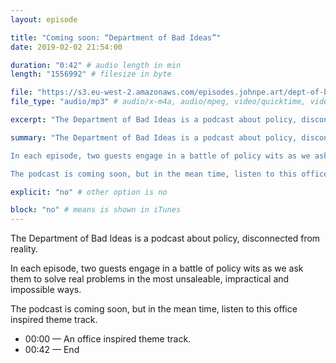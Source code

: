 ```yaml
---
layout: episode

title: "Coming soon: “Department of Bad Ideas”"
date: 2019-02-02 21:54:00

duration: "0:42" # audio length in min
length: "1556992" # filesize in byte

file: "https://s3.eu-west-2.amazonaws.com/episodes.johnpe.art/dept-of-bad-ideas/DepartmentOfBadIdeas.mp3"
file_type: "audio/mp3" # audio/x-m4a, audio/mpeg, video/quicktime, video/mp4, video/x-m4v, application/pdf, and document/x-epub

excerpt: "The Department of Bad Ideas is a podcast about policy, disconnected from reality. It's coming soon; but in the mean time, have a listen to this office inspired theme track."

summary: "The Department of Bad Ideas is a podcast about policy, disconnected from reality.

In each episode, two guests engage in a battle of policy wits as we ask them to solve real problems in the most unsaleable, impractical and impossible ways. 

The podcast is coming soon, but in the mean time, listen to this office inspired theme track."

explicit: "no" # other option is no

block: "no" # means is shown in iTunes
---
```


The Department of Bad Ideas is a podcast about policy, disconnected from reality.

In each episode, two guests engage in a battle of policy wits as we ask them to solve real problems in the most unsaleable, impractical and impossible ways. 

The podcast is coming soon, but in the mean time, listen to this office inspired theme track.

- 00:00 — An office inspired theme track.
- 00:42 — End